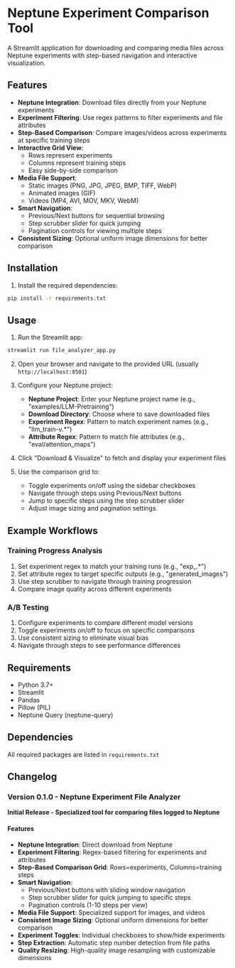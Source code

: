 # Neptune Experiment Comparison Tool

A Streamlit application for downloading and comparing media files across Neptune experiments with step-based navigation and interactive visualization.

## Features

- **Neptune Integration**: Download files directly from your Neptune experiments
- **Experiment Filtering**: Use regex patterns to filter experiments and file attributes
- **Step-Based Comparison**: Compare images/videos across experiments at specific training steps
- **Interactive Grid View**: 
  - Rows represent experiments
  - Columns represent training steps
  - Easy side-by-side comparison
- **Media File Support**: 
  - Static images (PNG, JPG, JPEG, BMP, TIFF, WebP)
  - Animated images (GIF)
  - Videos (MP4, AVI, MOV, MKV, WebM)
- **Smart Navigation**:
  - Previous/Next buttons for sequential browsing
  - Step scrubber slider for quick jumping
  - Pagination controls for viewing multiple steps
- **Consistent Sizing**: Optional uniform image dimensions for better comparison

## Installation

1. Install the required dependencies:
```bash
pip install -r requirements.txt
```

## Usage

1. Run the Streamlit app:
```bash
streamlit run file_analyzer_app.py
```

2. Open your browser and navigate to the provided URL (usually `http://localhost:8501`)

3. Configure your Neptune project:
   - **Neptune Project**: Enter your Neptune project name (e.g., "examples/LLM-Pretraining")
   - **Download Directory**: Choose where to save downloaded files
   - **Experiment Regex**: Pattern to match experiment names (e.g., "llm_train-v.*")
   - **Attribute Regex**: Pattern to match file attributes (e.g., "eval/attention_maps")

4. Click "Download & Visualize" to fetch and display your experiment files

5. Use the comparison grid to:
   - Toggle experiments on/off using the sidebar checkboxes
   - Navigate through steps using Previous/Next buttons
   - Jump to specific steps using the step scrubber slider
   - Adjust image sizing and pagination settings

## Example Workflows

### Training Progress Analysis
1. Set experiment regex to match your training runs (e.g., "exp_.*")
2. Set attribute regex to target specific outputs (e.g., "generated_images")
3. Use step scrubber to navigate through training progression
4. Compare image quality across different experiments

### A/B Testing
1. Configure experiments to compare different model versions
2. Toggle experiments on/off to focus on specific comparisons
3. Use consistent sizing to eliminate visual bias
4. Navigate through steps to see performance differences

## Requirements

- Python 3.7+
- Streamlit
- Pandas
- Pillow (PIL)
- Neptune Query (neptune-query)

## Dependencies

All required packages are listed in `requirements.txt`

## Changelog

### Version 0.1.0 - Neptune Experiment File Analyzer
**Initial Release - Specialized tool for comparing files logged to Neptune**

#### Features
- **Neptune Integration**: Direct download from Neptune
- **Experiment Filtering**: Regex-based filtering for experiments and attributes
- **Step-Based Comparison Grid**: Rows=experiments, Columns=training steps
- **Smart Navigation**: 
  - Previous/Next buttons with sliding window navigation
  - Step scrubber slider for quick jumping to specific steps
  - Pagination controls (1-10 steps per view)
- **Media File Support**: Specialized support for images, and videos
- **Consistent Image Sizing**: Optional uniform dimensions for better comparison
- **Experiment Toggles**: Individual checkboxes to show/hide experiments
- **Step Extraction**: Automatic step number detection from file paths
- **Quality Resizing**: High-quality image resampling with customizable dimensions
